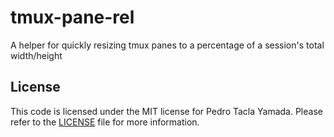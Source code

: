 tmux-pane-rel
=============
A helper for quickly resizing tmux panes to a percentage of a session's total
width/height

License
-------
This code is licensed under the MIT license for Pedro Tacla Yamada. Please refer
to the [LICENSE](/LICENSE) file for more information.
